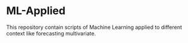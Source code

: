 # ML-Applied
This repository contain scripts of Machine Learning applied to different context like forecasting multivariate.  
